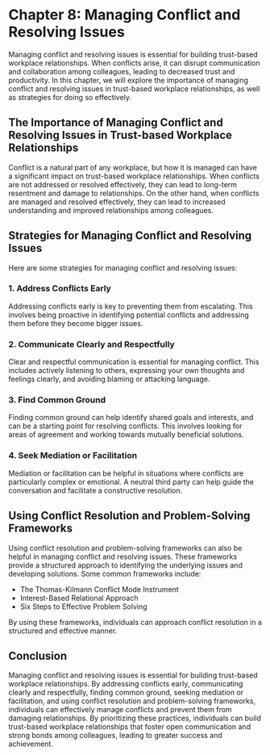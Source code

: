 Chapter 8: Managing Conflict and Resolving Issues
=================================================

Managing conflict and resolving issues is essential for building trust-based workplace relationships. When conflicts arise, it can disrupt communication and collaboration among colleagues, leading to decreased trust and productivity. In this chapter, we will explore the importance of managing conflict and resolving issues in trust-based workplace relationships, as well as strategies for doing so effectively.

The Importance of Managing Conflict and Resolving Issues in Trust-based Workplace Relationships
-----------------------------------------------------------------------------------------------

Conflict is a natural part of any workplace, but how it is managed can have a significant impact on trust-based workplace relationships. When conflicts are not addressed or resolved effectively, they can lead to long-term resentment and damage to relationships. On the other hand, when conflicts are managed and resolved effectively, they can lead to increased understanding and improved relationships among colleagues.

Strategies for Managing Conflict and Resolving Issues
-----------------------------------------------------

Here are some strategies for managing conflict and resolving issues:

### 1. Address Conflicts Early

Addressing conflicts early is key to preventing them from escalating. This involves being proactive in identifying potential conflicts and addressing them before they become bigger issues.

### 2. Communicate Clearly and Respectfully

Clear and respectful communication is essential for managing conflict. This includes actively listening to others, expressing your own thoughts and feelings clearly, and avoiding blaming or attacking language.

### 3. Find Common Ground

Finding common ground can help identify shared goals and interests, and can be a starting point for resolving conflicts. This involves looking for areas of agreement and working towards mutually beneficial solutions.

### 4. Seek Mediation or Facilitation

Mediation or facilitation can be helpful in situations where conflicts are particularly complex or emotional. A neutral third party can help guide the conversation and facilitate a constructive resolution.

Using Conflict Resolution and Problem-Solving Frameworks
--------------------------------------------------------

Using conflict resolution and problem-solving frameworks can also be helpful in managing conflict and resolving issues. These frameworks provide a structured approach to identifying the underlying issues and developing solutions. Some common frameworks include:

* The Thomas-Kilmann Conflict Mode Instrument
* Interest-Based Relational Approach
* Six Steps to Effective Problem Solving

By using these frameworks, individuals can approach conflict resolution in a structured and effective manner.

Conclusion
----------

Managing conflict and resolving issues is essential for building trust-based workplace relationships. By addressing conflicts early, communicating clearly and respectfully, finding common ground, seeking mediation or facilitation, and using conflict resolution and problem-solving frameworks, individuals can effectively manage conflicts and prevent them from damaging relationships. By prioritizing these practices, individuals can build trust-based workplace relationships that foster open communication and strong bonds among colleagues, leading to greater success and achievement.
